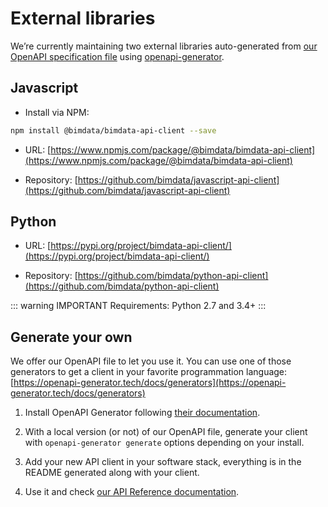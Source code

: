 # External libraries

We’re currently maintaining two external libraries auto-generated from [our OpenAPI specification file](https://api.bimdata.io/doc#/) using [openapi-generator](https://github.com/OpenAPITools/openapi-generator).

## Javascript

- Install via NPM:
```bash
npm install @bimdata/bimdata-api-client --save
```

- URL: [https://www.npmjs.com/package/@bimdata/bimdata-api-client](https://www.npmjs.com/package/@bimdata/bimdata-api-client)

- Repository: [https://github.com/bimdata/javascript-api-client](https://github.com/bimdata/javascript-api-client)

## Python

- URL: [https://pypi.org/project/bimdata-api-client/](https://pypi.org/project/bimdata-api-client/)

- Repository: [https://github.com/bimdata/python-api-client](https://github.com/bimdata/python-api-client)

::: warning IMPORTANT
Requirements: Python 2.7 and 3.4+
:::

## Generate your own

We offer our OpenAPI file to let you use it. You can use one of those generators to get a client in your favorite programmation language: [https://openapi-generator.tech/docs/generators](https://openapi-generator.tech/docs/generators)

1. Install OpenAPI Generator following [their documentation](https://openapi-generator.tech/docs/installation/).

2. With a local version (or not) of our OpenAPI file, generate your client with `openapi-generator generate` options depending on your install.

3. Add your new API client in your software stack, everything is in the README generated along with your client.

4. Use it and check [our API Reference documentation](/api/reference).
